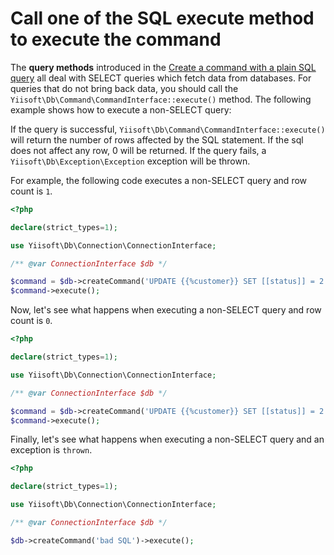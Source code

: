 # Call one of the SQL execute method to execute the command

The **query methods** introduced in the [Create a command with a plain SQL query](create-command.md) all deal with SELECT queries which fetch data from databases. For queries that do not bring back data, you should call the `Yiisoft\Db\Command\CommandInterface::execute()` method. The following example shows how to execute a non-SELECT query:

If the query is successful, `Yiisoft\Db\Command\CommandInterface::execute()` will return the number of rows affected by the SQL statement. If the sql does not affect any row, 0 will be returned. If the query fails, a `Yiisoft\Db\Exception\Exception` exception will be thrown.

For example, the following code executes a non-SELECT query and row count is `1`.

```php
<?php

declare(strict_types=1);

use Yiisoft\Db\Connection\ConnectionInterface;

/** @var ConnectionInterface $db */

$command = $db->createCommand('UPDATE {{%customer}} SET [[status]] = 2 WHERE [[id]] = 1');
$command->execute();
```

Now, let's see what happens when executing a non-SELECT query and row count is `0`.

```php
<?php

declare(strict_types=1);

use Yiisoft\Db\Connection\ConnectionInterface;

/** @var ConnectionInterface $db */

$command = $db->createCommand('UPDATE {{%customer}} SET [[status]] = 2 WHERE [[id]] = 1000');
$command->execute();
```

Finally, let's see what happens when executing a non-SELECT query and an exception is `thrown`.

```php
<?php

declare(strict_types=1);

use Yiisoft\Db\Connection\ConnectionInterface;

/** @var ConnectionInterface $db */

$db->createCommand('bad SQL')->execute();
```
